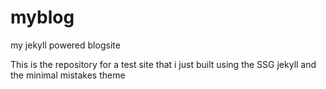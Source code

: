 # myblog
my jekyll powered blogsite

This is the repository for a test site that i just built using the SSG jekyll and the minimal mistakes theme

